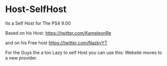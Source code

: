 # Host-SelfHost

Its a Self Host for The PS4 9.00

Based on his Host: https://twitter.com/KameleonRe

and on his Free host https://twitter.com/NazkyYT

For the Guys the a too Lazy to self Host you can use this:
          Website moves to a new provider.
